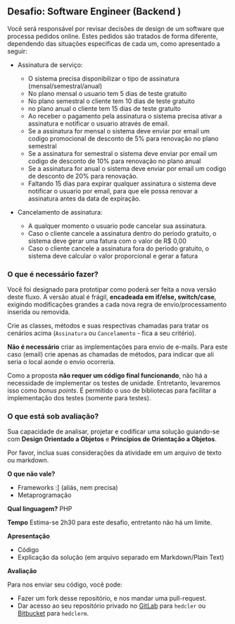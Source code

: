 ## Desafio: Software Engineer (Backend )

Você será responsável por revisar decisões de design de um software que processa pedidos online.
Estes pedidos são tratados de forma diferente, dependendo das situações especificas de cada um, como apresentado a seguir:

  - Assinatura de serviço: 
    - O sistema precisa disponibilizar o tipo de assinatura (mensal/semestral/anual)
    - No plano mensal o usuario tem 5 dias de teste gratuito
    - No plano semestral o cliente tem 10 dias de teste gratuito
    - no plano anual o cliente tem 15 dias de teste gratuito
    - Ao receber o pagamento pela assinatura o sistema precisa ativar a assinatura e notificar o usuario através de email.
    - Se a assinatura for mensal o sistema deve enviar por email um codigo promocional de desconto de 5% para renovação no plano semestral
    - Se a assinatura for semestral o sistema deve enviar por email um codigo de desconto de 10% para renovação no plano anual
    - Se a assinatura for anual o sistema deve enviar por email um codigo de desconto de 20% para renovação.
    - Faltando 15 dias para expirar qualquer assinatura o sistema deve notificar o usuario por email, para que ele possa renovar a assinatura antes da data de expiração.
    
  - Cancelamento de assinatura:
    - A qualquer momento o usuario pode cancelar sua assinatura.
    - Caso o cliente cancele a assinatura dentro do periodo gratuito, o sistema deve gerar uma fatura com o valor de R$ 0,00
    - Caso o cliente cancele a assinatura fora do periodo gratuito, o sistema deve calcular o valor proporcional e gerar a fatura
    
### O que é necessário fazer?

Você foi designado para prototipar como poderá ser feita a nova versão deste fluxo. A versão atual é frágil, **encadeada em if/else, switch/case**, exigindo modificações grandes a cada nova regra de envio/processamento inserida ou removida.

Crie as classes, métodos e suas respectivas chamadas para tratar os cenários acima (`Assinatura` ou `Cancelamento` - fica a seu critério).

**Não é necessário** criar as implementações para envio de e-mails. Para este caso (email) crie apenas as chamadas de métodos, para indicar que ali seria o local aonde o envio ocorreria.

Como a proposta **não requer um código final funcionando**, não há a necessidade de implementar os testes de unidade. Entretanto, levaremos isso como _bonus points_. É permitido o uso de bibliotecas para facilitar a implementação dos testes (somente para testes).

### O que está sob avaliação?

Sua capacidade de analisar, projetar e codificar uma solução guiando-se com **Design Orientado a Objetos** e **Princípios de Orientação a Objetos**.

Por favor, inclua suas considerações da atividade em um arquivo de texto ou markdown.

__O que não vale?__
 - Frameworks :] (aliás, nem precisa)
 - Metaprogramação

__Qual linguagem?__
PHP

__Tempo__
Estima-se 2h30 para este desafio, entretanto não há um limite.

__Apresentação__
  - Código
  - Explicação da solução (em arquivo separado em Markdown/Plain Text)

__Avaliação__

Para nos enviar seu código, você pode:

 - Fazer um fork desse repositório, e nos mandar uma pull-request.
 - Dar acesso ao seu repositório privado no [GitLab](https://gitlab.com) para `hedcler` ou [Bitbucket](https://bitbucket.org) para `hedclerm`.

